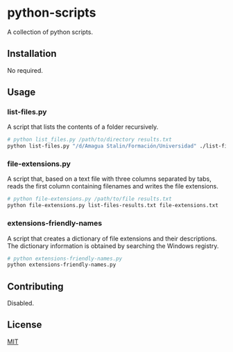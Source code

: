 # python-scripts

A collection of python scripts.

## Installation

No required.

<!--
```bash
pip install foobar
```
-->

## Usage

### list-files.py
A script that lists the contents of a folder recursively.

```bash
# python list_files.py /path/to/directory results.txt
python list-files.py "/d/Amagua Stalin/Formación/Universidad" ./list-files-results.txt
```

### file-extensions.py
A script that, based on a text file with three columns separated by tabs, reads the first column containing filenames and writes the file extensions.

```bash
# python file-extensions.py /path/to/file results.txt
python file-extensions.py list-files-results.txt file-extensions.txt
```

### extensions-friendly-names
A script that creates a dictionary of file extensions and their descriptions. The dictionary information is obtained by searching the Windows registry.

```bash
# python extensions-friendly-names.py
python extensions-friendly-names.py
```

<!--
```python
import foobar

foobar.pluralize('word') # returns 'words'
foobar.pluralize('goose') # returns 'geese'
foobar.singularize('phenomena') # returns 'phenomenon'
```
-->

## Contributing
Disabled.

## License
[MIT](https://choosealicense.com/licenses/mit/)